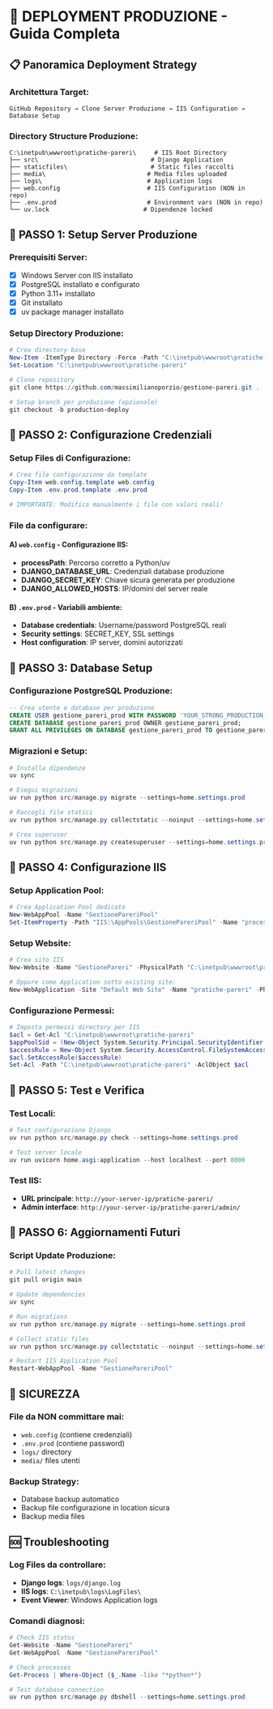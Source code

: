 # 🚀 DEPLOYMENT PRODUZIONE - Guida Completa

## 📋 Panoramica Deployment Strategy

### Architettura Target:

```
GitHub Repository → Clone Server Produzione → IIS Configuration → Database Setup
```

### Directory Structure Produzione:

```
C:\inetpub\wwwroot\pratiche-pareri\     # IIS Root Directory
├── src\                               # Django Application
├── staticfiles\                       # Static files raccolti
├── media\                            # Media files uploaded
├── logs\                             # Application logs
├── web.config                        # IIS Configuration (NON in repo)
├── .env.prod                         # Environment vars (NON in repo)
└── uv.lock                          # Dipendenze locked
```

## 🔧 PASSO 1: Setup Server Produzione

### Prerequisiti Server:

- [x] Windows Server con IIS installato
- [x] PostgreSQL installato e configurato
- [x] Python 3.11+ installato
- [x] Git installato
- [x] uv package manager installato

### Setup Directory Produzione:

```powershell
# Crea directory base
New-Item -ItemType Directory -Force -Path "C:\inetpub\wwwroot\pratiche-pareri"
Set-Location "C:\inetpub\wwwroot\pratiche-pareri"

# Clone repository
git clone https://github.com/massimilianoporzio/gestione-pareri.git .

# Setup branch per produzione (opzionale)
git checkout -b production-deploy
```

## 🔧 PASSO 2: Configurazione Credenziali

### Setup Files di Configurazione:

```powershell
# Crea file configurazione da template
Copy-Item web.config.template web.config
Copy-Item .env.prod.template .env.prod

# IMPORTANTE: Modifica manualmente i file con valori reali!
```

### File da configurare:

#### A) `web.config` - Configurazione IIS:

- **processPath**: Percorso corretto a Python/uv
- **DJANGO_DATABASE_URL**: Credenziali database produzione
- **DJANGO_SECRET_KEY**: Chiave sicura generata per produzione
- **DJANGO_ALLOWED_HOSTS**: IP/domini del server reale

#### B) `.env.prod` - Variabili ambiente:

- **Database credentials**: Username/password PostgreSQL reali
- **Security settings**: SECRET_KEY, SSL settings
- **Host configuration**: IP server, domini autorizzati

## 🔧 PASSO 3: Database Setup

### Configurazione PostgreSQL Produzione:

```sql
-- Crea utente e database per produzione
CREATE USER gestione_pareri_prod WITH PASSWORD 'YOUR_STRONG_PRODUCTION_PASSWORD';
CREATE DATABASE gestione_pareri_prod OWNER gestione_pareri_prod;
GRANT ALL PRIVILEGES ON DATABASE gestione_pareri_prod TO gestione_pareri_prod;
```

### Migrazioni e Setup:

```powershell
# Installa dipendenze
uv sync

# Esegui migrazioni
uv run python src/manage.py migrate --settings=home.settings.prod

# Raccogli file statici
uv run python src/manage.py collectstatic --noinput --settings=home.settings.prod

# Crea superuser
uv run python src/manage.py createsuperuser --settings=home.settings.prod
```

## 🔧 PASSO 4: Configurazione IIS

### Setup Application Pool:

```powershell
# Crea Application Pool dedicato
New-WebAppPool -Name "GestionePareriPool"
Set-ItemProperty -Path "IIS:\AppPools\GestionePareriPool" -Name "processModel.identityType" -Value "ApplicationPoolIdentity"
```

### Setup Website:

```powershell
# Crea sito IIS
New-Website -Name "GestionePareri" -PhysicalPath "C:\inetpub\wwwroot\pratiche-pareri" -ApplicationPool "GestionePareriPool" -Port 80

# Oppure come Application sotto existing site:
New-WebApplication -Site "Default Web Site" -Name "pratiche-pareri" -PhysicalPath "C:\inetpub\wwwroot\pratiche-pareri" -ApplicationPool "GestionePareriPool"
```

### Configurazione Permessi:

```powershell
# Imposta permessi directory per IIS
$acl = Get-Acl "C:\inetpub\wwwroot\pratiche-pareri"
$appPoolSid = (New-Object System.Security.Principal.SecurityIdentifier("S-1-5-82")).Translate([System.Security.Principal.NTAccount])
$accessRule = New-Object System.Security.AccessControl.FileSystemAccessRule($appPoolSid, "FullControl", "ContainerInherit,ObjectInherit", "None", "Allow")
$acl.SetAccessRule($accessRule)
Set-Acl -Path "C:\inetpub\wwwroot\pratiche-pareri" -AclObject $acl
```

## 🔧 PASSO 5: Test e Verifica

### Test Locali:

```powershell
# Test configurazione Django
uv run python src/manage.py check --settings=home.settings.prod

# Test server locale
uv run uvicorn home.asgi:application --host localhost --port 8000
```

### Test IIS:

- **URL principale**: `http://your-server-ip/pratiche-pareri/`
- **Admin interface**: `http://your-server-ip/pratiche-pareri/admin/`

## 🔄 PASSO 6: Aggiornamenti Futuri

### Script Update Produzione:

```powershell
# Pull latest changes
git pull origin main

# Update dependencies
uv sync

# Run migrations
uv run python src/manage.py migrate --settings=home.settings.prod

# Collect static files
uv run python src/manage.py collectstatic --noinput --settings=home.settings.prod

# Restart IIS Application Pool
Restart-WebAppPool -Name "GestionePareriPool"
```

## 🔐 SICUREZZA

### File da NON committare mai:

- `web.config` (contiene credenziali)
- `.env.prod` (contiene password)
- `logs/` directory
- `media/` files utenti

### Backup Strategy:

- Database backup automatico
- Backup file configurazione in location sicura
- Backup media files

## 🆘 Troubleshooting

### Log Files da controllare:

- **Django logs**: `logs/django.log`
- **IIS logs**: `C:\inetpub\logs\LogFiles\`
- **Event Viewer**: Windows Application logs

### Comandi diagnosi:

```powershell
# Check IIS status
Get-Website -Name "GestionePareri"
Get-WebAppPool -Name "GestionePareriPool"

# Check processes
Get-Process | Where-Object {$_.Name -like "*python*"}

# Test database connection
uv run python src/manage.py dbshell --settings=home.settings.prod
```

